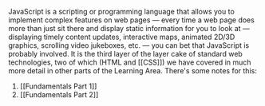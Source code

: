 JavaScript is a scripting or programming language that allows you to implement complex features on web pages — every time a web page does more than just sit there and display static information for you to look at — displaying timely content updates, interactive maps, animated 2D/3D graphics, scrolling video jukeboxes, etc. — you can bet that JavaScript is probably involved. It is the third layer of the layer cake of standard web technologies, two of which (HTML and [[CSS]]) we have covered in much more detail in other parts of the Learning Area. There's some notes for this:
1. [[Fundamentals Part 1]]
2. [[Fundamentals Part 2]]
